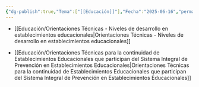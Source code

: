 ```yaml
---
{"dg-publish":true,"Tema":["[[Educación]]"],"Fecha":"2025-06-16","permalink":"/educacion/programa-pre-para-2/","dgPassFrontmatter":true,"noteIcon":"","created":"2025-06-16","updated":"2025-06-22T18:22:43.697-04:00"}
---
```



- [[Educación/Orientaciones Técnicas - Niveles de desarrollo en establecimientos educacionales\|Orientaciones Técnicas - Niveles de desarrollo en establecimientos educacionales]]

- [[Educación/Orientaciones Técnicas para la continuidad de Establecimientos Educacionales que participan del Sistema Integral de Prevención en Establecimientos Educacionales\|Orientaciones Técnicas para la continuidad de Establecimientos Educacionales que participan del Sistema Integral de Prevención en Establecimientos Educacionales]]

